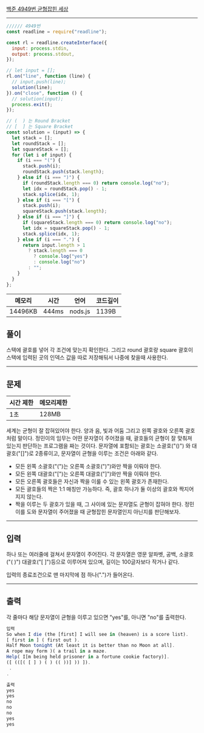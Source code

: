 [백준 4949번 균형잡힌 세상](https://www.acmicpc.net/problem/4949)

---

```javascript
////// 4949번
const readline = require("readline");

const rl = readline.createInterface({
  input: process.stdin,
  output: process.stdout,
});

// let input = [];
rl.on("line", function (line) {
  // input.push(line);
  solution(line);
}).on("close", function () {
  // solution(input);
  process.exit();
});

// (  ) 는 Round Bracket
// [  ] 는 Square Bracket
const solution = (input) => {
  let stack = [];
  let roundStack = [];
  let squareStack = [];
  for (let i of input) {
    if (i === "(") {
      stack.push(i);
      roundStack.push(stack.length);
    } else if (i === ")") {
      if (roundStack.length === 0) return console.log("no");
      let idx = roundStack.pop() - 1;
      stack.splice(idx, 1);
    } else if (i === "[") {
      stack.push(i);
      squareStack.push(stack.length);
    } else if (i === "]") {
      if (squareStack.length === 0) return console.log("no");
      let idx = squareStack.pop() - 1;
      stack.splice(idx, 1);
    } else if (i === ".") {
      return input.length > 1
        ? stack.length === 0
          ? console.log("yes")
          : console.log("no")
        : "";
    }
  }
};
```

| 메모리  | 시간  | 언어    | 코드길이 |
| ------- | ----- | ------- | -------- |
| 14496KB | 444ms | nods.js | 1139B    |

## 풀이

스택에 괄호를 넣어 각 조건에 맞는지 확인한다.
그리고 round 괄호랑 square 괄호이 스택에 입력된 곳의 인덱스 값을 따로 저장해둬서 나중에 찾을때 사용한다.

---

## 문제

| 시간 제한 | 메모리제한 |
| --------- | ---------- |
| 1초       | 128MB      |

세계는 균형이 잘 잡혀있어야 한다. 양과 음, 빛과 어둠 그리고 왼쪽 괄호와 오른쪽 괄호처럼 말이다.
정민이의 임무는 어떤 문자열이 주어졌을 때, 괄호들의 균형이 잘 맞춰져 있는지 판단하는 프로그램을 짜는 것이다.
문자열에 포함되는 괄호는 소괄호("()") 와 대괄호("[]")로 2종류이고, 문자열이 균형을 이루는 조건은 아래와 같다.

- 모든 왼쪽 소괄호("(")는 오른쪽 소괄호(")")와만 짝을 이뤄야 한다.
- 모든 왼쪽 대괄호("[")는 오른쪽 대괄호("]")와만 짝을 이뤄야 한다.
- 모든 오른쪽 괄호들은 자신과 짝을 이룰 수 있는 왼쪽 괄호가 존재한다.
- 모든 괄호들의 짝은 1:1 매칭만 가능하다. 즉, 괄호 하나가 둘 이상의 괄호와 짝지어지지 않는다.
- 짝을 이루는 두 괄호가 있을 때, 그 사이에 있는 문자열도 균형이 잡혀야 한다.
  정민이를 도와 문자열이 주어졌을 때 균형잡힌 문자열인지 아닌지를 판단해보자.

---

## 입력

하나 또는 여러줄에 걸쳐서 문자열이 주어진다. 각 문자열은 영문 알파벳, 공백, 소괄호("( )") 대괄호("[ ]")등으로 이루어져 있으며, 길이는 100글자보다 작거나 같다.

입력의 종료조건으로 맨 마지막에 점 하나(".")가 들어온다.

---

## 출력

각 줄마다 해당 문자열이 균형을 이루고 있으면 "yes"를, 아니면 "no"를 출력한다.

```javascript
입력
So when I die (the [first] I will see in (heaven) is a score list).
[ first in ] ( first out ).
Half Moon tonight (At least it is better than no Moon at all].
A rope may form )( a trail in a maze.
Help( I[m being held prisoner in a fortune cookie factory)].
([ (([( [ ] ) ( ) (( ))] )) ]).
 .
.

출력
yes
yes
no
no
no
yes
yes
```
